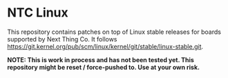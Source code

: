# NTC Linux

This repository contains patches on top of Linux stable releases for boards supported by Next Thing Co.
It follows https://git.kernel.org/pub/scm/linux/kernel/git/stable/linux-stable.git.

__NOTE: This is work in process and has not been tested yet. This repository might be reset / force-pushed to.
Use at your own risk.__

